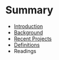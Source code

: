 # Summary

* [Introduction](README.md)
* [Background](background.md)
* [Recent Projects](recent_projects.md)
* [Definitions](definitions.md)
* Readings

